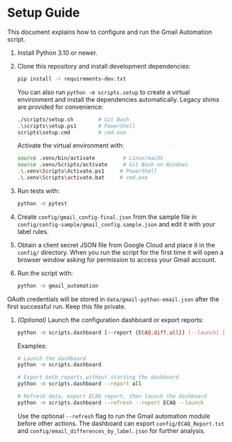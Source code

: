 # Setup Guide

This document explains how to configure and run the Gmail Automation script.

1. Install Python 3.10 or newer.
1. Clone this repository and install development dependencies:

   ```bash
   pip install -r requirements-dev.txt
   ```

   You can also run `python -m scripts.setup` to create a virtual
   environment and install the dependencies automatically. Legacy shims
   are provided for convenience:

   ```bash
   ./scripts/setup.sh        # Git Bash
   .\scripts\setup.ps1       # PowerShell
   scripts\setup.cmd         # cmd.exe
   ```

   Activate the virtual environment with:

   ```bash
   source .venv/bin/activate         # Linux/macOS
   source .venv/Scripts/activate     # Git Bash on Windows
   .\.venv\Scripts\Activate.ps1     # PowerShell
   .\.venv\Scripts\activate.bat     # cmd.exe
   ```

1. Run tests with:

   ```bash
   python -m pytest
   ```
1. Create `config/gmail_config-final.json` from the sample file in `config/config-sample/gmail_config.sample.json` and edit it with
   your label rules.
1. Obtain a client secret JSON file from Google Cloud and place it in the
   `config/` directory. When you run the script for the first time it will open a
   browser window asking for permission to access your Gmail account.
1. Run the script with:

   ```bash
   python -m gmail_automation
   ```

OAuth credentials will be stored in `data/gmail-python-email.json` after the first
successful run. Keep this file private.

1. *(Optional)* Launch the configuration dashboard or export reports:

   ```bash
   python -m scripts.dashboard [--report {ECAQ,diff,all}] [--launch] [--refresh]
   ```

   Examples:

   ```bash
   # Launch the dashboard
   python -m scripts.dashboard

   # Export both reports without starting the dashboard
   python -m scripts.dashboard --report all

   # Refresh data, export ECAQ report, then launch the dashboard
   python -m scripts.dashboard --refresh --report ECAQ --launch
   ```

   Use the optional `--refresh` flag to run the Gmail automation module before
   other actions. The dashboard can export `config/ECAQ_Report.txt` and
   `config/email_differences_by_label.json` for further analysis.
